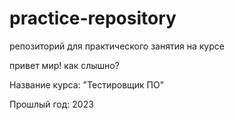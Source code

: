 # practice-repository
репозиторий для практического занятия на курсе

привет мир!
как слышно?

Название курса: "Тестировщик ПО"

Прошлый год: 2023

